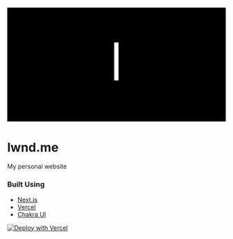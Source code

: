 ![alt text](public/logo.png)
# lwnd.me

My personal website

### Built Using
* [Next.js](https://nextjs.org/)
* [Vercel](https://vercel.com/)
* [Chakra UI](https://chakra-ui.com/)



[![Deploy with Vercel](https://vercel.com/button)](https://vercel.com/new/git/external?repository-url=https%3A%2F%2Fgithub.com%2Flawandothman%2Flwnd.me)
